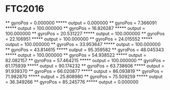 # FTC2016

** gyroPos = 0.000000 ***** output = 0.000000
** gyroPos = 7.366091 ***** output = 100.000000
** gyroPos = 16.826287 ***** output = 100.000000
** gyroPos = 20.531227 ***** output = 100.000000
** gyroPos = 22.106951 ***** output = 100.000000
** gyroPos = 24.015552 ***** output = 100.000000
** gyroPos = 33.953647 ***** output = 100.000000
** gyroPos = 43.814615 ***** output = 95.359582
** gyroPos = 48.045343 ***** output = 100.000000
** gyroPos = 54.938522 ***** output = 82.082157
** gyroPos = 57.464215 ***** output = 100.000000
** gyroPos = 61.175939 ***** output = 90.174232
** gyroPos = 63.738606 ***** output = 91.939370
** gyroPos = 66.020877 ***** output = 86.093819
** gyroPos = 71.982870 ***** output = 25.808980
** gyroPos = 75.509259 ***** output = 36.349266
** gyroPos = 85.245776 ***** output = 0.000000

